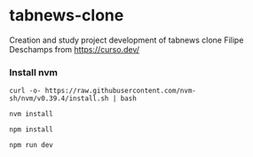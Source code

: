 # tabnews-clone

Creation and study project development of tabnews clone Filipe Deschamps from https://curso.dev/

### Install nvm

`curl -o- https://raw.githubusercontent.com/nvm-sh/nvm/v0.39.4/install.sh | bash`

`nvm install`

`npm install`

`npm run dev`
